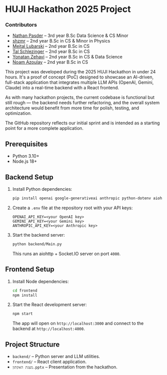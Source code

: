 # HUJI Hackathon 2025 Project

### Contributors

* [Nathan Pasder](https://www.linkedin.com/in/nathanp1403/) – 3rd year B.Sc Data Science & CS Minor
* [shzmr](https://github.com/shzmr) – 2nd year B.Sc in CS & Minor in Physics
* [Meital Lubarski](https://github.com/Meital-Lubarski) – 2nd year B.Sc in CS
* [Tal Schlezinger](https://github.com/Tal-Schhlezinger) – 2nd year B.Sc in CS
* [Yonatan Zehavi](https://github.com/YonatanZehavi319) – 2nd year B.Sc in CS & Data Science
* [Noam Azoulay](LINK) – 2nd year B.Sc in CS

This project was developed during the 2025 HUJI Hackathon in under 24 hours. It's a proof of concept (PoC) designed to showcase an AI-driven, full-stack application that integrates multiple LLM APIs (OpenAI, Gemini, Claude) into a real-time backend with a React frontend.

As with many hackathon projects, the current codebase is functional but still rough — the backend needs further refactoring, and the overall system architecture would benefit from more time for polish, testing, and optimization.

The GitHub repository reflects our initial sprint and is intended as a starting point for a more complete application.

## Prerequisites

- Python 3.10+
- Node.js 18+

## Backend Setup

1. Install Python dependencies:
   ```bash
   pip install openai google-generativeai anthropic python-dotenv aiohttp python-socketio
   ```
2. Create a `.env` file at the repository root with your API keys:
   ```env
   OPENAI_API_KEY=<your OpenAI key>
   GEMINI_API_KEY=<your Gemini key>
   ANTHROPIC_API_KEY=<your Anthropic key>
   ```
3. Start the backend server:
   ```bash
   python backend/Main.py
   ```
   This runs an aiohttp + Socket.IO server on port `4000`.

## Frontend Setup

1. Install Node dependencies:
   ```bash
   cd frontend
   npm install
   ```
2. Start the React development server:
   ```bash
   npm start
   ```
   The app will open on `http://localhost:3000` and connect to the backend at `http://localhost:4000`.

## Project Structure

- `backend/` – Python server and LLM utilities.
- `frontend/` – React client application.
- `מצגת האקתון.pptx` – Presentation from the hackathon.

